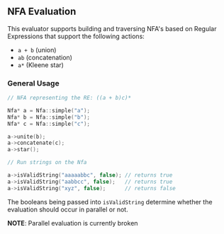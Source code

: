 ## NFA Evaluation

This evaluator supports building and traversing NFA's based on Regular Expressions that support the following actions:

* `a + b` (union)
* `ab` (concatenation)
* `a*` (Kleene star)

### General Usage

```c++
// NFA representing the RE: ((a + b)c)*

Nfa* a = Nfa::simple("a");
Nfa* b = Nfa::simple("b");
Nfa* c = Nfa::simple("c");

a->unite(b);
a->concatenate(c);
a->star();

// Run strings on the Nfa

a->isValidString("aaaaabbc", false); // returns true
a->isValidString("aabbcc", false);   // returns true
a->isValidString("xyz", false);      // returns false
```

The booleans being passed into `isValidString` determine whether the evaluation should occur in parallel or not.

__NOTE__: Parallel evaluation is currently broken
